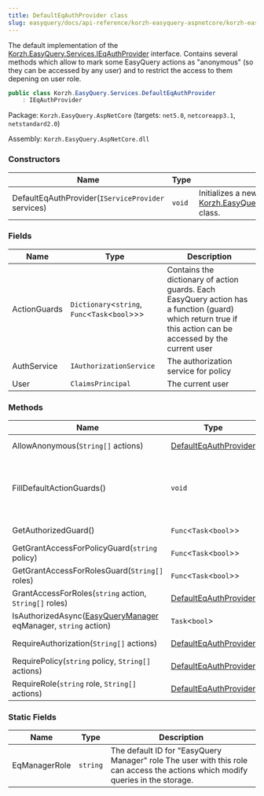 ```yaml
---
title: DefaultEqAuthProvider class
slug: easyquery/docs/api-reference/korzh-easyquery-aspnetcore/korzh-easyquery-services-namespace/defaulteqauthprovider-class
---
```



The default implementation of the [Korzh.EasyQuery.Services.IEqAuthProvider](/api-reference/korzh-easyquery/korzh-easyquery-services-namespace/ieqauthprovider-interface) interface.  Contains several methods which allow to mark some EasyQuery actions as "anonymous" (so they can be accessed by any user)  and to restrict the access to them depening on user role.
```csharp
public class Korzh.EasyQuery.Services.DefaultEqAuthProvider
    : IEqAuthProvider

```
Package: `Korzh.EasyQuery.AspNetCore` (targets: `net5.0`, `netcoreapp3.1`, `netstandard2.0`)

Assembly: `Korzh.EasyQuery.AspNetCore.dll`

### Constructors

| Name | Type | Description | 
| --- | --- | --- | 
| DefaultEqAuthProvider(`IServiceProvider` services) | `void` | Initializes a new instance of the [Korzh.EasyQuery.Services.DefaultEqAuthProvider](/api-reference/korzh-easyquery-aspnetcore/korzh-easyquery-services-namespace/defaulteqauthprovider-class) class. | 


### Fields

| Name | Type | Description | 
| --- | --- | --- | 
| ActionGuards | `Dictionary`&lt;`string`, `Func`&lt;`Task`&lt;`bool`&gt;&gt;&gt; | Contains the dictionary of action guards.  Each EasyQuery action has a function (guard) which return true if this action can be accessed by the current user | 
| AuthService | `IAuthorizationService` | The authorization service for policy | 
| User | `ClaimsPrincipal` | The current user | 


### Methods

| Name | Type | Description | 
| --- | --- | --- | 
| AllowAnonymous(`String[]` actions) | [DefaultEqAuthProvider](/api-reference/korzh-easyquery-aspnetcore/korzh-easyquery-services-namespace/defaulteqauthprovider-class) | Sets anonymous access for the actions specified in the parameter. | 
| FillDefaultActionGuards() | `void` | Fills the [Korzh.EasyQuery.Services.DefaultEqAuthProvider.ActionGuards](/api-reference/korzh-easyquery-aspnetcore/korzh-easyquery-services-namespace/defaulteqauthprovider-class) list with the default guards.  The default setup includes the following 2 rules:  1. All actions requires authorization.  2. NewQuery, SaveQuery and RemoveQuery actions requires also the "EasyQuery Manager" (`eqmanager`) role. | 
| GetAuthorizedGuard() | `Func`&lt;`Task`&lt;`bool`&gt;&gt; | Gets the guard functions which returnc <c>true</c> only if the current user is authenticated. | 
| GetGrantAccessForPolicyGuard(`string` policy) | `Func`&lt;`Task`&lt;`bool`&gt;&gt; | Gets the guard functions which returnc <c>true</c> only if the current user with specified policy. | 
| GetGrantAccessForRolesGuard(`String[]` roles) | `Func`&lt;`Task`&lt;`bool`&gt;&gt; | Gets the guard functions which grants access only for users with the specifeid roles. | 
| GrantAccessForRoles(`string` action, `String[]` roles) | [DefaultEqAuthProvider](/api-reference/korzh-easyquery-aspnetcore/korzh-easyquery-services-namespace/defaulteqauthprovider-class) | Grants the access to specified action for one more roles passed in the second parameter. | 
| IsAuthorizedAsync([EasyQueryManager](/api-reference/korzh-easyquery/korzh-easyquery-services-namespace/easyquerymanager-class) eqManager, `string` action) | `Task`&lt;`bool`&gt; | Determines whether the current user can get access to the the specified action. | 
| RequireAuthorization(`String[]` actions) | [DefaultEqAuthProvider](/api-reference/korzh-easyquery-aspnetcore/korzh-easyquery-services-namespace/defaulteqauthprovider-class) | Sets the restricted access for the specified actions (only authorized users can access them). | 
| RequirePolicy(`string` policy, `String[]` actions) | [DefaultEqAuthProvider](/api-reference/korzh-easyquery-aspnetcore/korzh-easyquery-services-namespace/defaulteqauthprovider-class) | Restricts the access to the actions specified in the second parameter by the user policy passed in the first parameter. | 
| RequireRole(`string` role, `String[]` actions) | [DefaultEqAuthProvider](/api-reference/korzh-easyquery-aspnetcore/korzh-easyquery-services-namespace/defaulteqauthprovider-class) | Restricts the access to the actions specified in the second parameter by the user role passed in the first parameter. | 


### Static Fields

| Name | Type | Description | 
| --- | --- | --- | 
| EqManagerRole | `string` | The default ID for "EasyQuery Manager" role  The user with this role can access the actions which modify queries in the storage. |